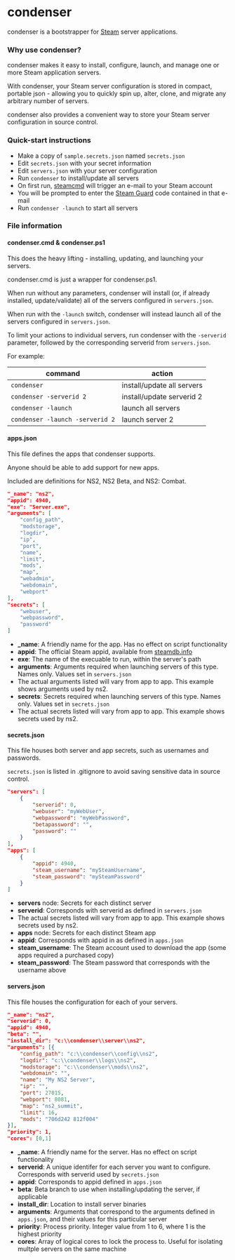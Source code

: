 # condenser #

condenser is a bootstrapper for [Steam](http://www.steampowered.com/) server applications.

### Why use condenser? ###

condenser makes it easy to install, configure, launch, and manage one or more Steam application servers.

With condenser, your Steam server configuration is stored in compact, portable json - allowing you to quickly spin up, alter, clone, and migrate any arbitrary number of servers.

condenser also provides a convenient way to store your Steam server configuration in source control.

### Quick-start instructions ###

* Make a copy of `sample.secrets.json` named `secrets.json`
* Edit `secrets.json` with your secret information
* Edit `servers.json` with your server configuration
* Run `condenser` to install/update all servers
 * On first run, [steamcmd](https://developer.valvesoftware.com/wiki/SteamCMD) will trigger an e-mail to your Steam account
 * You will be prompted to enter the [Steam Guard](https://support.steampowered.com/kb_article.php?ref=4020-ALZM-5519) code contained in that e-mail
* Run `condenser -launch` to start all servers

### File information ###

#### condenser.cmd & condenser.ps1 ####

This does the heavy lifting - installing, updating, and launching your servers.

condenser.cmd is just a wrapper for condenser.ps1.

When run without any parameters, condenser will install (or, if already installed, update/validate) all of the servers configured in `servers.json`.

When run with the `-launch` switch, condenser will instead launch all of the servers configured in `servers.json`.

To limit your actions to individual servers, run condenser with the `-serverid` parameter, followed by the corresponding serverid from `servers.json`.

For example:

| command                         | action                     |
|---------------------------------|----------------------------|
| `condenser`                     | install/update all servers |
| `condenser -serverid 2`         | install/update serverid 2  |
| `condenser -launch`             | launch all servers         |
| `condenser -launch -serverid 2` | launch server 2            |

#### apps.json ####

This file defines the apps that condenser supports.

Anyone should be able to add support for new apps.

Included are definitions for NS2, NS2 Beta, and NS2: Combat.

``` json
"_name": "ns2",
"appid": 4940,
"exe": "Server.exe",
"arguments": [
	"config_path",
	"modstorage",
	"logdir",
	"ip",
	"port",
	"name",
	"limit",
	"mods",
	"map",
	"webadmin",
	"webdomain",
	"webport"
],
"secrets": [
	"webuser",
	"webpassword",
	"password"
]
```

* **_name**: A friendly name for the app. Has no effect on script functionality
* **appid**: The official Steam appid, available from [steamdb.info](https://steamdb.info/apps/)
* **exe**: The name of the execuable to run, within the server's path
* **arguments**: Arguments required when launching servers of this type. Names only. Values set in `servers.json` 
 * The actual arguments listed will vary from app to app. This example shows arguments used by ns2.
* **secrets**: Secrets required when launching servers of this type. Names only. Values set in `secrets.json`
 * The actual secrets listed will vary from app to app. This example shows secrets used by ns2.

#### secrets.json ####

This file houses both server and app secrets, such as usernames and passwords.

`secrets.json` is listed in .gitignore to avoid saving sensitive data in source control.

``` json
"servers": [
    {
        "serverid": 0,
        "webuser": "myWebUser",
        "webpassword": "myWebPassword",
        "betapassword": "",
        "password": ""
    }
],
"apps": [
    {
        "appid": 4940,
        "steam_username": "mySteamUsername",
        "steam_password": "mySteamPassword"
    }
]
```

* **servers** node: Secrets for each distinct server
 * **serverid**: Corresponds with serverid as defined in `servers.json`
 * The actual secrets listed will vary from app to app. This example shows secrets used by ns2.
* **apps** node: Secrets for each distinct Steam app
 * **appid**: Corresponds with appid in as defined in `apps.json`
 * **steam_username**: The Steam account used to download the app (some apps required a purchased copy)
 * **steam_password**: The Steam password that corresponds with the username above

#### servers.json ####

This file houses the configuration for each of your servers.

``` json
"_name": "ns2",
"serverid": 0,
"appid": 4940,
"beta": "",
"install_dir": "c:\\condenser\\server\\ns2",
"arguments": [{
	"config_path": "c:\\condenser\\config\\ns2",
	"logdir": "c:\\condenser\\logs\\ns2",
	"modstorage": "c:\\condenser\\mods\\ns2",
	"webdomain": "",
	"name": "My NS2 Server",
	"ip": "",
	"port": 27015,
	"webport": 8081,
	"map": "ns2_summit",
	"limit": 16,
	"mods": "706d242 812f004"
}],
"priority": 1,
"cores": [0,1]
```

* **_name**: A friendly name for the server. Has no effect on script functionality
* **serverid**: A unique identifer for each server you want to configure. Corresponds with serverid used by `secrets.json`
* **appid**: Corresponds to appid defined in `apps.json`
* **beta**: Beta branch to use when installing/updating the server, if applicable
* **install_dir**: Location to install server binaries
* **arguments**: Arguments that correspond to the arguments defined in `apps.json`, and their values for this particular server
* **priority**: Process priority. Integer value from 1 to 6, where 1 is the highest priority
* **cores**: Array of logical cores to lock the process to. Useful for isolating multple servers on the same machine
